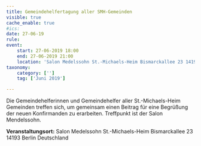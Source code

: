 ```yaml
---
title: Gemeindehelfertagung aller SMH-Gemeinden
visible: true
cache_enable: true
#ics: 
date: 27-06-19
rule: 
event:
	start: 27-06-2019 18:00
	end: 27-06-2019 21:00
	location: 'Salon Medelssohn St.-Michaels-Heim Bismarckallee 23 14193‎ Berlin Deutschland'
taxonomy:
	category: ['']
	tag: ['Juni 2019']

---
```

Die Gemeindehelferinnen und Gemeindehelfer aller St.-Michaels-Heim Gemeinden treffen sich, um gemeinsam einen Beitrag für eine Begrüßung der neuen Konfirmanden zu erarbeiten. Treffpunkt ist der Salon Mendelssohn.


**Veranstaltungsort:** Salon Medelssohn St.-Michaels-Heim
Bismarckallee 23
14193‎ Berlin
Deutschland

